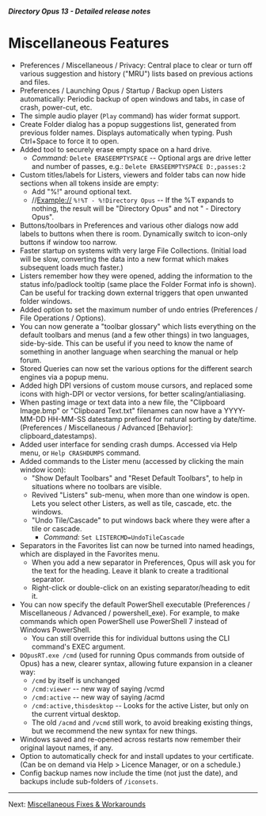 ##### Directory Opus 13 - Detailed release notes

# Miscellaneous Features

- Preferences / Miscellaneous / Privacy: Central place to clear or turn off various suggestion and history ("MRU") lists based on previous actions and files.
- Preferences / Launching Opus / Startup / Backup open Listers automatically: Periodic backup of open windows and tabs, in case of crash, power-cut, etc.
- The simple audio player (`Play` command) has wider format support.
- Create Folder dialog has a popup suggestions list, generated from previous folder names. Displays automatically when typing. Push Ctrl+Space to force it to open.
- Added tool to securely erase empty space on a hard drive.
  - *Command:* `Delete ERASEEMPTYSPACE` -- Optional args are drive letter and number of passes, e.g.: `Delete ERASEEMPTYSPACE D:,passes:2`
- Custom titles/labels for Listers, viewers and folder tabs can now hide sections when all tokens inside are empty:
  - Add "%!" around optional text.
  - //<Example://> `%!%T - %!Directory Opus` -- If the %T expands to nothing, the result will be "Directory Opus" and not " - Directory Opus".
- Buttons/toolbars in Preferences and various other dialogs now add labels to buttons when there is room. Dynamically switch to icon-only buttons if window too narrow.
- Faster startup on systems with very large File Collections. (Initial load will be slow, converting the data into a new format which makes subsequent loads much faster.)
- Listers remember how they were opened, adding the information to the status info/padlock tooltip (same place the Folder Format info is shown). Can be useful for tracking down external triggers that open unwanted folder windows.
- Added option to set the maximum number of undo entries (Preferences / File Operations / Options).
- You can now generate a "toolbar glossary" which lists everything on the default toolbars and menus (and a few other things) in two languages, side-by-side. This can be useful if you need to know the name of something in another language when searching the manual or help forum.
- Stored Queries can now set the various options for the different search engines via a popup menu.
- Added high DPI versions of custom mouse cursors, and replaced some icons with high-DPI or vector versions, for better scaling/antialiasing.
- When pasting image or text data into a new file, the "Clipboard Image.bmp" or "Clipboard Text.txt" filenames can now have a YYYY-MM-DD HH-MM-SS datestamp prefixed for natural sorting by date/time. (Preferences / Miscellaneous / Advanced \[Behavior\]: clipboard_datestamps).
- Added user interface for sending crash dumps. Accessed via Help menu, or `Help CRASHDUMPS` command.
- Added commands to the Lister menu (accessed by clicking the main window icon):
  - "Show Default Toolbars" and "Reset Default Toolbars", to help in situations where no toolbars are visible.
  - Revived "Listers" sub-menu, when more than one window is open. Lets you select other Listers, as well as tile, cascade, etc. the windows.
  - "Undo Tile/Cascade" to put windows back where they were after a tile or cascade.
    - *Command:* `Set LISTERCMD=UndoTileCascade`
- Separators in the Favorites list can now be turned into named headings, which are displayed in the Favorites menu.
  - When you add a new separator in Preferences, Opus will ask you for the text for the heading. Leave it blank to create a traditional separator.
  - Right-click or double-click on an existing separator/heading to edit it.
- You can now specify the default PowerShell executable (Preferences / Miscellaneous / Advanced / powershell_exe). For example, to make commands which open PowerShell use PowerShell 7 instead of Windows PowerShell.
  - You can still override this for individual buttons using the CLI command's EXEC argument.
- `DOpusRT.exe /cmd` (used for running Opus commands from outside of Opus) has a new, clearer syntax, allowing future expansion in a cleaner way:
  - `/cmd` by itself is unchanged
  - `/cmd:viewer` -- new way of saying /vcmd
  - `/cmd:active` -- new way of saying /acmd
  - `/cmd:active,thisdesktop` -- Looks for the active Lister, but only on the current virtual desktop.
  - The old `/acmd` and `/vcmd` still work, to avoid breaking existing things, but we recommend the new syntax for new things.
- Windows saved and re-opened across restarts now remember their original layout names, if any.
- Option to automatically check for and install updates to your certificate. (Can be on demand via Help \> Licence Manager, or on a schedule.)
- Config backup names now include the time (not just the date), and backups include sub-folders of `/iconsets`.

------------------------------------------------------------------------

Next: [Miscellaneous Fixes & Workarounds](/Manual/release_history/opus13_detailed/misc_fixes.md)
